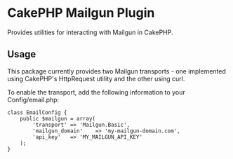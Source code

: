CakePHP Mailgun Plugin
======================

Provides utilities for interacting with Mailgun in CakePHP.

Usage
-----
This package currently provides two Mailgun transports - one implemented using
CakePHP's HttpRequest utility and the other using curl.

To enable the transport, add the following information to your Config/email.php:

    class EmailConfig {
        public $mailgun = array(
            'transport' => 'Mailgun.Basic',
            'mailgun_domain'    => 'my-mailgun-domain.com',
            'api_key'   => 'MY_MAILGUN_API_KEY'
        );
    }


